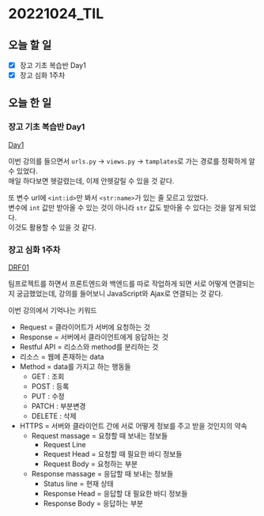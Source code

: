 # 20221024_TIL

## 오늘 할 일
- [X] 장고 기초 복습반 Day1
- [X] 장고 심화 1주차

## 오늘 한 일
### 장고 기초 복습반 Day1
[Day1](/ProgrammingLanguge/Python/Django/Day1.md)

이번 강의를 들으면서 `urls.py` -> `views.py` -> `tamplates`로 가는 경로를 정확하게 알 수 있었다.<br>
매일 하다보면 헷갈렸는데, 이제 안헷갈릴 수 있을 것 같다.<br>

또 변수 url에 `<int:id>`만 봐서 `<str:name>`가 있는 줄 모르고 있었다.<br>
변수에 `int` 값만 받아올 수 있는 것이 아니라 `str` 값도 받아올 수 있다는 것을 알게 되었다.<br>
이것도 활용할 수 있을 것 같다.


### 장고 심화 1주차
[DRF01](/ProgrammingLanguge/Python/Django/DRF01.md)

팀프로젝트를 하면서 프론트엔드와 백엔드를 따로 작업하게 되면 서로 어떻게 연결되는지 궁금했었는데, 강의를 들어보니 JavaScript와 Ajax로 연결되는 것 같다.<br>

이번 강의에서 기억나는 키워드<br>
- Request = 클라이어트가 서버에 요청하는 것
- Response = 서버에서 클라이언트에게 응답하는 것
- Restful API = 리소스와 method를 분리하는 것
- 리소스 = 웹에 존재하는 data
- Method = data를 가지고 하는 행동들
    - GET : 조회
    - POST : 등록
    - PUT : 수정
    - PATCH : 부분변경
    - DELETE : 삭제
- HTTPS = 서버와 클라이언트 간에 서로 어떻게 정보를 주고 받을 것인지의 약속
    - Request massage = 요청할 때 보내는 정보들
        - Request Line
        - Request Head = 요청할 때 필요한 바디 정보들
        - Request Body = 요청하는 부분
    - Response massage = 응답할 때 보내는 정보들
        - Status line = 현재 상태
        - Response Head = 응답할 대 필요한 바디 정보들
        - Response Body = 응답하는 부분

